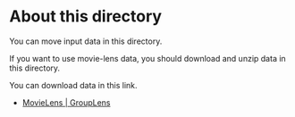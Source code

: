 # About this directory

You can move input data in this directory.

If you want to use movie-lens data, you should download and unzip data in this directory.

You can download data in this link.

* [MovieLens | GroupLens](https://grouplens.org/datasets/movielens/)